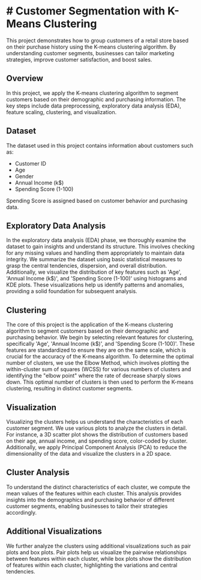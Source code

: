 # # Customer Segmentation with K-Means Clustering

This project demonstrates how to group customers of a retail store based on their purchase history using the K-means clustering algorithm. By understanding customer segments, businesses can tailor marketing strategies, improve customer satisfaction, and boost sales.

## Overview

In this project, we apply the K-means clustering algorithm to segment customers based on their demographic and purchasing information. The key steps include data preprocessing, exploratory data analysis (EDA), feature scaling, clustering, and visualization.

## Dataset

The dataset used in this project contains information about customers such as:
- Customer ID
- Age
- Gender
- Annual Income (k$)
- Spending Score (1-100)

Spending Score is assigned based on customer behavior and purchasing data.

## Exploratory Data Analysis

In the exploratory data analysis (EDA) phase, we thoroughly examine the dataset to gain insights and understand its structure. This involves checking for any missing values and handling them appropriately to maintain data integrity. We summarize the dataset using basic statistical measures to grasp the central tendencies, dispersion, and overall distribution. Additionally, we visualize the distribution of key features such as 'Age', 'Annual Income (k$)', and 'Spending Score (1-100)' using histograms and KDE plots. These visualizations help us identify patterns and anomalies, providing a solid foundation for subsequent analysis.

## Clustering

The core of this project is the application of the K-means clustering algorithm to segment customers based on their demographic and purchasing behavior. We begin by selecting relevant features for clustering, specifically 'Age', 'Annual Income (k$)', and 'Spending Score (1-100)'. These features are standardized to ensure they are on the same scale, which is crucial for the accuracy of the K-means algorithm. To determine the optimal number of clusters, we use the Elbow Method, which involves plotting the within-cluster sum of squares (WCSS) for various numbers of clusters and identifying the "elbow point" where the rate of decrease sharply slows down. This optimal number of clusters is then used to perform the K-means clustering, resulting in distinct customer segments.

## Visualization

Visualizing the clusters helps us understand the characteristics of each customer segment. We use various plots to analyze the clusters in detail. For instance, a 3D scatter plot shows the distribution of customers based on their age, annual income, and spending score, color-coded by cluster. Additionally, we apply Principal Component Analysis (PCA) to reduce the dimensionality of the data and visualize the clusters in a 2D space.

## Cluster Analysis

To understand the distinct characteristics of each cluster, we compute the mean values of the features within each cluster. This analysis provides insights into the demographics and purchasing behavior of different customer segments, enabling businesses to tailor their strategies accordingly.

## Additional Visualizations

We further analyze the clusters using additional visualizations such as pair plots and box plots. Pair plots help us visualize the pairwise relationships between features within each cluster, while box plots show the distribution of features within each cluster, highlighting the variations and central tendencies.

